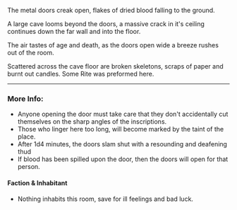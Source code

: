 The metal doors creak open, flakes of dried blood falling to the ground.

A large cave looms beyond the doors, a massive crack in it's ceiling continues down the far wall and into the floor.  

The air tastes of age and death, as the doors open wide a breeze rushes out of the room.

Scattered across the cave floor are broken skeletons, scraps of paper and burnt out candles. Some Rite was preformed here. 

---

### More Info:

* Anyone opening the door must take care that they don't accidentally cut themselves on the sharp angles of the inscriptions.
* Those who linger here too long, will become marked by the taint of the place. 
* After 1d4 minutes, the doors slam shut with a resounding and deafening thud
* If blood has been spilled upon the door, then the doors will open for that person.

#### Faction & Inhabitant

* Nothing inhabits this room, save for ill feelings and bad luck.
